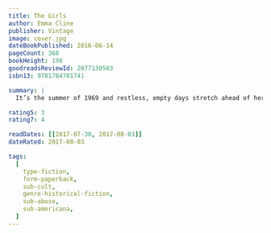 ```yaml
---
title: The Girls
author: Emma Cline
publisher: Vintage
image: cover.jpg
dateBookPublished: 2016-06-14
pageCount: 368
bookHeight: 198
goodreadsReviewId: 2077130503
isbn13: 9781784701741

summary: |
  It’s the summer of 1969 and restless, empty days stretch ahead of her. Until she sees them. The girls. Hair long and uncombed, jewellery catching the sun. And at their centre, Suzanne, black-haired and beautiful. If not for Suzanne, she might not have gone. But, intoxicated by her and the life she promises, Evie follows the girls back to the decaying ranch where they live. Was there a warning? A sign of what was coming? Or did Evie know already that there was no way back?

rating5: 3
rating7: 4

readDates: [[2017-07-30, 2017-08-03]]
dateRated: 2017-08-03

tags:
  [
    type-fiction,
    form-paperback,
    sub-cult,
    genre-historical-fiction,
    sub-abuse,
    sub-americana,
  ]
---
```

